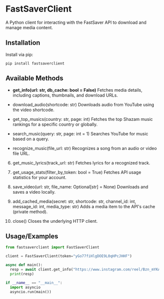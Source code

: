 
# FastSaverClient

A Python client for interacting with the FastSaver API to download and manage media content.




## Installation

Install via pip:

```
pip install fastsaverclient
```
## Available Methods
 - **get_info(url: str, db_cache: bool = False)**
Fetches media details, including captions, thumbnails, and download URLs.

 - download_audio(shortcode: str)
Downloads audio from YouTube using the video shortcode.

 - get_top_musics(country: str, page: int)
Fetches the top Shazam music rankings for a specific country or globally.

 - search_music(query: str, page: int = 1)
Searches YouTube for music based on a query.

 - recognize_music(file_url: str)
Recognizes a song from an audio or video file URL.

6. get_music_lyrics(track_url: str)
Fetches lyrics for a recognized track.

7. get_usage_stats(filter_by_token: bool = True)
Fetches API usage statistics for your account.

8. save_video(url: str, file_name: Optional[str] = None)
Downloads and saves a video locally.

9. add_cached_media(secret: str, shortcode: str, channel_id: int, message_id: int, media_type: str)
Adds a media item to the API's cache (private method).

10. close()
Closes the underlying HTTP client.

## Usage/Examples

```python
from fastsaverclient import FastSaverClient

client = FastSaverClient(token="yGo77fiHlgDOE9L0qHPcJHHF")

async def main():
  resp = await client.get_info("https://www.instagram.com/reel/Bzn_mYKAltF/")
  print(resp)

if __name__ == "__main__":
  import asyncio
  asyncio.run(main())
```

